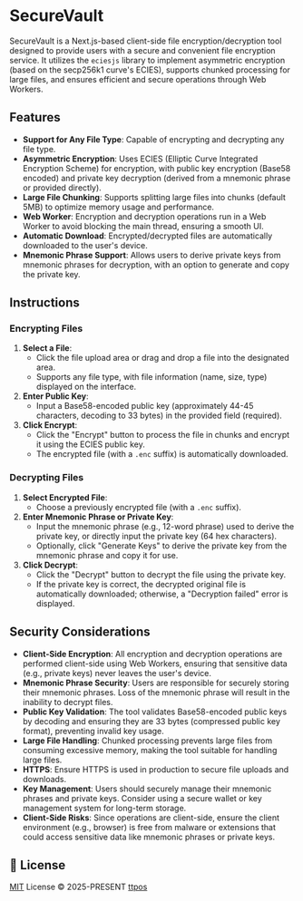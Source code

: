 # SecureVault

SecureVault is a Next.js-based client-side file encryption/decryption tool designed to provide users with a secure and convenient file encryption service. It utilizes the `eciesjs` library to implement asymmetric encryption (based on the secp256k1 curve's ECIES), supports chunked processing for large files, and ensures efficient and secure operations through Web Workers.

## Features

- **Support for Any File Type**: Capable of encrypting and decrypting any file type.
- **Asymmetric Encryption**: Uses ECIES (Elliptic Curve Integrated Encryption Scheme) for encryption, with public key encryption (Base58 encoded) and private key decryption (derived from a mnemonic phrase or provided directly).
- **Large File Chunking**: Supports splitting large files into chunks (default 5MB) to optimize memory usage and performance.
- **Web Worker**: Encryption and decryption operations run in a Web Worker to avoid blocking the main thread, ensuring a smooth UI.
- **Automatic Download**: Encrypted/decrypted files are automatically downloaded to the user's device.
- **Mnemonic Phrase Support**: Allows users to derive private keys from mnemonic phrases for decryption, with an option to generate and copy the private key.

## Instructions

### Encrypting Files

1. **Select a File**:
   - Click the file upload area or drag and drop a file into the designated area.
   - Supports any file type, with file information (name, size, type) displayed on the interface.
2. **Enter Public Key**:
   - Input a Base58-encoded public key (approximately 44-45 characters, decoding to 33 bytes) in the provided field (required).
3. **Click Encrypt**:
   - Click the "Encrypt" button to process the file in chunks and encrypt it using the ECIES public key.
   - The encrypted file (with a `.enc` suffix) is automatically downloaded.

### Decrypting Files

1. **Select Encrypted File**:
   - Choose a previously encrypted file (with a `.enc` suffix).
2. **Enter Mnemonic Phrase or Private Key**:
   - Input the mnemonic phrase (e.g., 12-word phrase) used to derive the private key, or directly input the private key (64 hex characters).
   - Optionally, click "Generate Keys" to derive the private key from the mnemonic phrase and copy it for use.
3. **Click Decrypt**:
   - Click the "Decrypt" button to decrypt the file using the private key.
   - If the private key is correct, the decrypted original file is automatically downloaded; otherwise, a "Decryption failed" error is displayed.

## Security Considerations

- **Client-Side Encryption**: All encryption and decryption operations are performed client-side using Web Workers, ensuring that sensitive data (e.g., private keys) never leaves the user's device.
- **Mnemonic Phrase Security**: Users are responsible for securely storing their mnemonic phrases. Loss of the mnemonic phrase will result in the inability to decrypt files.
- **Public Key Validation**: The tool validates Base58-encoded public keys by decoding and ensuring they are 33 bytes (compressed public key format), preventing invalid key usage.
- **Large File Handling**: Chunked processing prevents large files from consuming excessive memory, making the tool suitable for handling large files.
- **HTTPS**: Ensure HTTPS is used in production to secure file uploads and downloads.
- **Key Management**: Users should securely manage their mnemonic phrases and private keys. Consider using a secure wallet or key management system for long-term storage.
- **Client-Side Risks**: Since operations are client-side, ensure the client environment (e.g., browser) is free from malware or extensions that could access sensitive data like mnemonic phrases or private keys.

## 📜 License

[MIT](./LICENSE) License © 2025-PRESENT [ttpos](https://github.com/ttpos)
